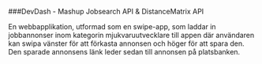 ###DevDash - Mashup Jobsearch API & DistanceMatrix API

En webbapplikation, utformad som en swipe-app, som laddar in jobbannonser inom kategorin mjukvaruutvecklare till appen där användaren kan swipa vänster för att förkasta annonsen och höger för att spara den. Den sparade annonsens länk leder sedan till annonsen på platsbanken.